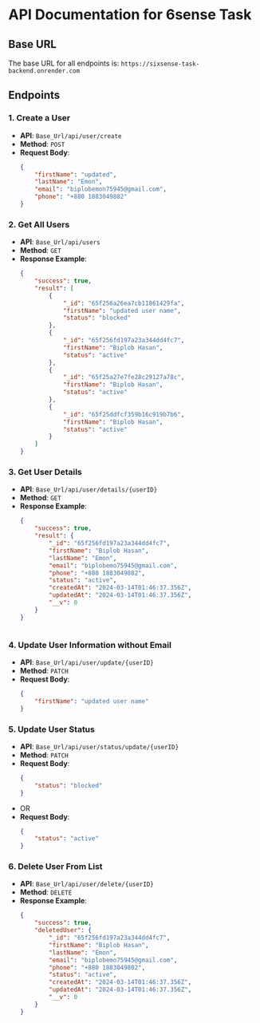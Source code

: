 # API Documentation for 6sense Task

## Base URL

The base URL for all endpoints is: `https://sixsense-task-backend.onrender.com`

## Endpoints

### 1. Create a User

- **API**: `Base_Url/api/user/create`
- **Method**: `POST`
- **Request Body**:
  ```json
  {
      "firstName": "updated",
      "lastName": "Emon",
      "email": "biplobemon75945@gmail.com",
      "phone": "+880 1883049802"  
  }

### 2. Get All Users

- **API**: `Base_Url/api/users`
- **Method**: `GET`
- **Response Example**:
  ```json
  {
      "success": true,
      "result": [
          {
              "_id": "65f256a26ea7cb11861429fa",
              "firstName": "updated user name",
              "status": "blocked"
          },
          {
              "_id": "65f256fd197a23a344dd4fc7",
              "firstName": "Biplob Hasan",
              "status": "active"
          },
          {
              "_id": "65f25a27e7fe28c29127a78c",
              "firstName": "Biplob Hasan",
              "status": "active"
          },
          {
              "_id": "65f25ddfcf359b16c919b7b6",
              "firstName": "Biplob Hasan",
              "status": "active"
          }
      ]
  }


### 3. Get User Details

- **API**: `Base_Url/api/user/details/{userID}`
- **Method**: `GET`
- **Response Example**:
  ```json
  {
      "success": true,
      "result": {
          "_id": "65f256fd197a23a344dd4fc7",
          "firstName": "Biplob Hasan",
          "lastName": "Emon",
          "email": "biplobemo75945@gmail.com",
          "phone": "+880 1883049802",
          "status": "active",
          "createdAt": "2024-03-14T01:46:37.356Z",
          "updatedAt": "2024-03-14T01:46:37.356Z",
          "__v": 0
      }
  }



### 4. Update User Information without Email

- **API**: `Base_Url/api/user/update/{userID}`
- **Method**: `PATCH`
- **Request Body**:
  ```json
  {
      "firstName": "updated user name"
  }


### 5. Update User Status

- **API**: `Base_Url/api/user/status/update/{userID}`
- **Method**: `PATCH`
- **Request Body**:
  ```json
  {
      "status": "blocked"
  }
- OR
- **Request Body**:
  ```json
  {
      "status": "active"
  }


### 6. Delete User From List
- **API**: `Base_Url/api/user/delete/{userID}`
- **Method**: `DELETE`
- **Response Example**:
  ```json
  {
      "success": true,
      "deletedUser": {
          "_id": "65f256fd197a23a344dd4fc7",
          "firstName": "Biplob Hasan",
          "lastName": "Emon",
          "email": "biplobemo75945@gmail.com",
          "phone": "+880 1883049802",
          "status": "active",
          "createdAt": "2024-03-14T01:46:37.356Z",
          "updatedAt": "2024-03-14T01:46:37.356Z",
          "__v": 0
      }
  }


  
